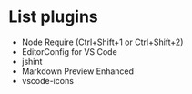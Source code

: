 # List plugins
- Node Require (Ctrl+Shift+1 or Ctrl+Shift+2)
- EditorConfig for VS Code
- jshint 
- Markdown Preview Enhanced
- vscode-icons
